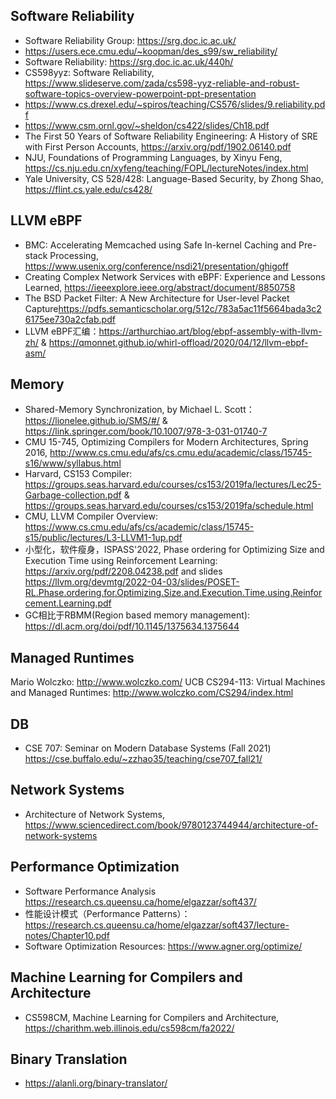 ## Software Reliability

- Software Reliability Group: <https://srg.doc.ic.ac.uk/>
- https://users.ece.cmu.edu/~koopman/des_s99/sw_reliability/
- Software Reliability: <https://srg.doc.ic.ac.uk/440h/>
- CS598yyz: Software Reliability, <https://www.slideserve.com/zada/cs598-yyz-reliable-and-robust-software-topics-overview-powerpoint-ppt-presentation>
- <https://www.cs.drexel.edu/~spiros/teaching/CS576/slides/9.reliability.pdf>
- <https://www.csm.ornl.gov/~sheldon/cs422/slides/Ch18.pdf>
- The First 50 Years of Software Reliability Engineering: A History of SRE with First Person Accounts, <https://arxiv.org/pdf/1902.06140.pdf>
- NJU, Foundations of Programming Languages, by Xinyu Feng, <https://cs.nju.edu.cn/xyfeng/teaching/FOPL/lectureNotes/index.html>
- Yale University, CS 528/428: Language-Based Security, by Zhong Shao, <https://flint.cs.yale.edu/cs428/>

## LLVM eBPF

- BMC: Accelerating Memcached using Safe In-kernel Caching and Pre-stack Processing, <https://www.usenix.org/conference/nsdi21/presentation/ghigoff>
- Creating Complex Network Services with eBPF: Experience and Lessons Learned, <https://ieeexplore.ieee.org/abstract/document/8850758>
- The BSD Packet Filter: A New Architecture for User-level Packet Capture<https://pdfs.semanticscholar.org/512c/783a5ac11f5664bada3c26175ee730a2cfab.pdf>
- LLVM eBPF汇编：<https://arthurchiao.art/blog/ebpf-assembly-with-llvm-zh/> & <https://qmonnet.github.io/whirl-offload/2020/04/12/llvm-ebpf-asm/>

## Memory

- Shared-Memory Synchronization, by Michael L. Scott：<https://lionelee.github.io/SMS/#/> & <https://link.springer.com/book/10.1007/978-3-031-01740-7>
- CMU 15-745, Optimizing Compilers for Modern Architectures, Spring 2016, <http://www.cs.cmu.edu/afs/cs.cmu.edu/academic/class/15745-s16/www/syllabus.html>
- Harvard, CS153 Compiler: <https://groups.seas.harvard.edu/courses/cs153/2019fa/lectures/Lec25-Garbage-collection.pdf> & <https://groups.seas.harvard.edu/courses/cs153/2019fa/schedule.html>
- CMU, LLVM Compiler Overview: <https://www.cs.cmu.edu/afs/cs/academic/class/15745-s15/public/lectures/L3-LLVM1-1up.pdf>
- 小型化，软件瘦身，ISPASS'2022, Phase ordering for Optimizing Size and Execution Time using Reinforcement Learning: <https://arxiv.org/pdf/2208.04238.pdf> and slides <https://llvm.org/devmtg/2022-04-03/slides/POSET-RL.Phase.ordering.for.Optimizing.Size.and.Execution.Time.using.Reinforcement.Learning.pdf>
- GC相比于RBMM(Region based memory management): <https://dl.acm.org/doi/pdf/10.1145/1375634.1375644>

## Managed Runtimes

Mario Wolczko: <http://www.wolczko.com/>
UCB CS294-113: Virtual Machines and Managed Runtimes: <http://www.wolczko.com/CS294/index.html>

## DB

- CSE 707: Seminar on Modern Database Systems (Fall 2021) <https://cse.buffalo.edu/~zzhao35/teaching/cse707_fall21/>

## Network Systems

- Architecture of Network Systems, <https://www.sciencedirect.com/book/9780123744944/architecture-of-network-systems>

## Performance Optimization

- Software Performance Analysis <https://research.cs.queensu.ca/home/elgazzar/soft437/>
- 性能设计模式（Performance Patterns）：<https://research.cs.queensu.ca/home/elgazzar/soft437/lecture-notes/Chapter10.pdf>
- Software Optimization Resources: <https://www.agner.org/optimize/>

## Machine Learning for Compilers and Architecture

- CS598CM, Machine Learning for Compilers and Architecture, <https://charithm.web.illinois.edu/cs598cm/fa2022/>

## Binary Translation
- <https://alanli.org/binary-translator/>
